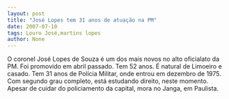 ```yaml
---
layout: post
title: "José Lopes tem 31 anos de atuação na PM"
date: 2007-07-10
tags: Louro José,martins lopes
author: None
---
```

O coronel Jos&eacute; Lopes de Souza &eacute; um dos mais novos no alto oficialato da PM. Foi promovido em abril passado. 
Tem 52 anos.
&Eacute; natural de Limoeiro e casado.
Tem 31 anos de Pol&iacute;cia Militar, onde entrou em dezembro de 1975.
Com segundo grau completo, est&aacute; estudando direito, neste momento.
Apesar de cuidar do policiamento da capital, mora no Janga, em Paulista. 